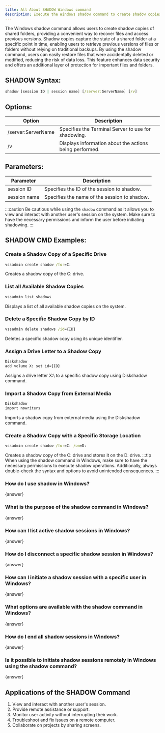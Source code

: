 ```yaml
---
title: All About SHADOW Windows command
description: Execute the Windows shadow command to create shadow copies of shared folders, enabling easy file recovery and version history.
---
```


The Windows shadow command allows users to create shadow copies of shared folders, providing a convenient way to recover files and access previous versions. Shadow copies capture the state of a shared folder at a specific point in time, enabling users to retrieve previous versions of files or folders without relying on traditional backups. By using the shadow command, users can easily restore files that were accidentally deleted or modified, reducing the risk of data loss. This feature enhances data security and offers an additional layer of protection for important files and folders.

## SHADOW Syntax:
```cmd
shadow [session ID | session name] [/server:ServerName] [/v]
```
## Options:
| Option | Description                               |
|--------|-------------------------------------------|
| /server:ServerName | Specifies the Terminal Server to use for shadowing. |
| /v     | Displays information about the actions being performed. |


## Parameters:
| Parameter      | Description                                |
|----------------|--------------------------------------------|
| session ID     | Specifies the ID of the session to shadow. |
| session name   | Specifies the name of the session to shadow. |

:::caution
Be cautious while using the `shadow` command as it allows you to view and interact with another user's session on the system. Make sure to have the necessary permissions and inform the user before initiating shadowing.
:::
## SHADOW CMD Examples:
### Create a Shadow Copy of a Specific Drive
```cmd
vssadmin create shadow /for=C:
```
Creates a shadow copy of the C: drive.

### List all Available Shadow Copies
```cmd
vssadmin list shadows
```
Displays a list of all available shadow copies on the system.

### Delete a Specific Shadow Copy by ID
```cmd
vssadmin delete shadows /id={ID}
```
Deletes a specific shadow copy using its unique identifier.

### Assign a Drive Letter to a Shadow Copy
```cmd
Diskshadow
add volume X: set id={ID}
```
Assigns a drive letter X:\ to a specific shadow copy using Diskshadow command.

### Import a Shadow Copy from External Media
```cmd
Diskshadow
import nowriters
```
Imports a shadow copy from external media using the Diskshadow command.

### Create a Shadow Copy with a Specific Storage Location
```cmd
vssadmin create shadow /for=C: /on=D:
```
Creates a shadow copy of the C: drive and stores it on the D: drive.
:::tip
When using the shadow command in Windows, make sure to have the necessary permissions to execute shadow operations. Additionally, always double-check the syntax and options to avoid unintended consequences.
:::

### How do I use shadow in Windows?
{answer}

### What is the purpose of the shadow command in Windows?
{answer}

### How can I list active shadow sessions in Windows?
{answer}

### How do I disconnect a specific shadow session in Windows?
{answer}

### How can I initiate a shadow session with a specific user in Windows?
{answer}

### What options are available with the shadow command in Windows?
{answer}

### How do I end all shadow sessions in Windows?
{answer}

### Is it possible to initiate shadow sessions remotely in Windows using the shadow command?
{answer}
## Applications of the SHADOW Command

1. View and interact with another user's session.
2. Provide remote assistance or support.
3. Monitor user activity without interrupting their work.
4. Troubleshoot and fix issues on a remote computer.
5. Collaborate on projects by sharing screens.